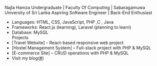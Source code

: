 Najla Hamza 
Undergraduate | Faculty Of Computing | Sabaragamuwa University of Sri Lanka
Aspiring Software Engineer |  Back-End Enthusiast
- Languages: HTML, CSS, JavaScript, PHP ,C , Java 
- Frameworks: React.js (learning), Laravel (planning to learn)  
- Database: MySQL   
 Projects
-  [Travel Website] – React-based responsive web project  
-  [Hostel Management System] – Full-stack project with PHP & MySQL  
-  [E-commerce Site] – CRUD operations with PHP & MySQL
-  Visit my blog([#](https://medium.com/@najlahamza02))
   


